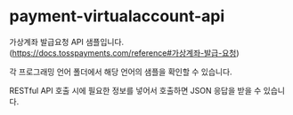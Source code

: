 # payment-virtualaccount-api


가상계좌 발급요청 API 샘플입니다.  
  (https://docs.tosspayments.com/reference#가상계좌-발급-요청)
  
  각 프로그래밍 언어 폴더에서 해당 언어의 샘플을 확인할 수 있습니다.

RESTful API 호출 시에 필요한 정보를 넣어서 호출하면 JSON 응답을 받을 수 있습니다.
